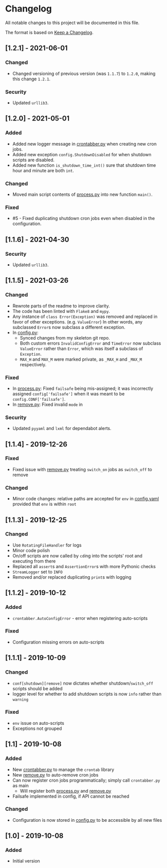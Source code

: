# Changelog
All notable changes to this project will be documented in this file.

The format is based on [Keep a Changelog](https://keepachangelog.com/en/1.0.0/).

## [1.2.1] - 2021-06-01
### Changed
- Changed versioning of previous version (was `1.1.7`) to `1.2.0`, making this change `1.2.1`.

### Security
- Updated `urllib3`.

## [1.2.0] - 2021-05-01
### Added
- Added new logger message in [crontabber.py] when creating new cron jobs.
- Added new exception `config.ShutdownDisabled` for when shutdown scripts are disabled.
- Added new function `is_shutdown_time_int()` sure that shutdown time hour and minute are both `int`.

### Changed
- Moved main script contents of [process.py] into new function `main()`.

### Fixed
- #5 - Fixed duplicating shutdown cron jobs even when disabled in the configuration.

## [1.1.6] - 2021-04-30
### Security
- Updated `urllib3`.

## [1.1.5] - 2021-03-26
### Changed
- Rewrote parts of the readme to improve clarity.
- The code has been linted with `Flake8` and `mypy`.
- Any instance of `class Error(Exception)` was removed and replaced in favor of other exceptions. (e.g. `ValueError`) In other words, any subclassed `Error`s now subclass a different exception.
- In [config.py]:
    - Synced changes from my skeleton git repo.
    - Both custom errors `InvalidConfigError` and `TimeError` now subclass `ValueError` rather than `Error`, which was itself a subclass of `Exception`.
    - `MAX_H` and `MAX_M` were marked private, as `_MAX_H` and `_MAX_M` respectively.

### Fixed
- In [process.py]: Fixed `failsafe` being mis-assigned; it was incorrectly assigned `config['failsafe']` when it was meant to be `config.CONF['failsafe']`.
- In [remove.py]: Fixed invalid `mode` in 

### Security
- Updated `pyyaml` and `lxml` for dependabot alerts.

## [1.1.4] - 2019-12-26
### Fixed
- Fixed issue with [remove.py] treating `switch_on` jobs as `switch_off` to remove

### Changed
- Minor code changes: relative paths are accepted for `env` in [config.yaml](config.yaml.example) provided that `env` is within `root`

## [1.1.3] - 2019-12-25
### Changed
- Use `RotatingFileHandler` for logs
- Minor code polish
- On/off scripts are now called by `cd`ing into the scripts' root and executing from there
- Replaced all `assert`s and `AssertionError`s with more Pythonic checks
- `StreamLogger` set to `INFO`
- Removed and/or replaced duplicating `print`s with logging

## [1.1.2] - 2019-10-12
### Added
- `crontabber.AutoConfigError` - error when registering auto-scripts

### Fixed
- Configuration missing errors on auto-scripts

## [1.1.1] - 2019-10-09
### Changed
- `conf[shutdown][remove]` now dictates whether shutdown/`switch_off` scripts should be added
- logger level for whether to add shutdown scripts is now `info` rather than `warning`

### Fixed
- `env` issue on auto-scripts
- Exceptions not grouped

## [1.1] - 2019-10-08
### Added
- New [crontabber.py] to manage the `crontab` library
- New [remove.py] to auto-remove cron jobs
- Can now register cron jobs programmatically; simply call `crontabber.py` as main
    - Will register both [process.py] and [remove.py]
- Failsafe implemented in config, if API cannot be reached

### Changed
- Configuration is now stored in [config.py] to be accessible by all new files

## [1.0] - 2019-10-08
### Added
- Initial version

[config.py]: config.py
[crontabber.py]: crontabber.py
[process.py]: process.py
[remove.py]: remove.py
